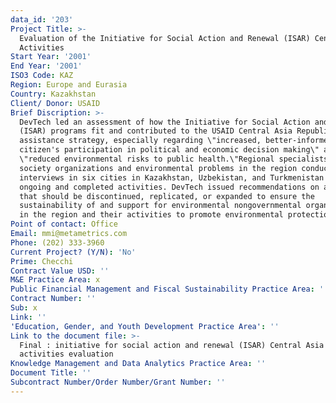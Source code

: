 ```yaml
---
data_id: '203'
Project Title: >-
  Evaluation of the Initiative for Social Action and Renewal (ISAR) Central Asia
  Activities
Start Year: '2001'
End Year: '2001'
ISO3 Code: KAZ
Region: Europe and Eurasia
Country: Kazakhstan
Client/ Donor: USAID
Brief Discription: >-
  DevTech led an assessment of how the Initiative for Social Action and Renewal
  (ISAR) programs fit and contributed to the USAID Central Asia Republics’
  assistance strategy, especially regarding \"increased, better-informed
  citizen's participation in political and economic decision making\" and
  \"reduced environmental risks to public health.\"Regional specialists in civil
  society organizations and environmental problems in the region conducted field
  interviews in six cities in Kazakhstan, Uzbekistan, and Turkmenistan on
  ongoing and completed activities. DevTech issued recommendations on activities
  that should be discontinued, replicated, or expanded to ensure the
  sustainability of and support for environmental nongovernmental organizations
  in the region and their activities to promote environmental protection.
Point of contact: Office
Email: mmi@metametrics.com
Phone: (202) 333-3960
Current Project? (Y/N): 'No'
Prime: Checchi
Contract Value USD: ''
M&E Practice Area: x
Public Financial Management and Fiscal Sustainability Practice Area: ''
Contract Number: ''
Sub: x
Link: ''
'Education, Gender, and Youth Development Practice Area': ''
Link to the document file: >-
  Final : initiative for social action and renewal (ISAR) Central Asia
  activities evaluation
Knowledge Management and Data Analytics Practice Area: ''
Document Title: ''
Subcontract Number/Order Number/Grant Number: ''
---
```

